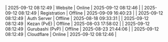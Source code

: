 | 2025-09-12 08:12:49 | Website | Online | 2025-09-12 08:12:46 |
| 2025-09-12 08:12:49 | Registration | Offline | 2025-09-09 16:40:23 |
| 2025-09-12 08:12:49 | Auth Server | Offline | 2025-08-18 09:33:31 |
| 2025-09-12 08:12:49 | Kezan (PvE) | Offline | 2025-08-03 17:58:02 |
| 2025-09-12 08:12:49 | Gurubashi (PvP) | Offline | 2025-08-23 21:44:06 |
| 2025-09-12 08:12:49 | Cloudflare | Online | 2025-09-12 08:12:46 |
